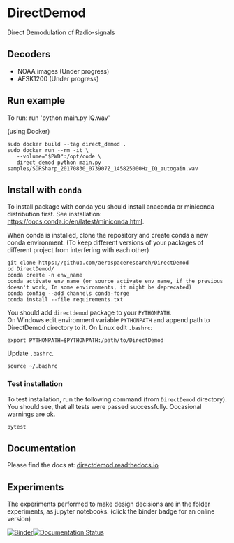 # DirectDemod
Direct Demodulation of Radio-signals

## Decoders
* NOAA images (Under progress)
* AFSK1200 (Under progress)

## Run example
To run: run 'python main.py IQ.wav'

(using Docker)
```
sudo docker build --tag direct_demod .
sudo docker run --rm -it \
   --volume="$PWD":/opt/code \
   direct_demod python main.py samples/SDRSharp_20170830_073907Z_145825000Hz_IQ_autogain.wav
```

## Install with `conda`


To install package with conda you should install anaconda or miniconda distribution first.
See installation: https://docs.conda.io/en/latest/miniconda.html.

When conda is installed, clone the repository and create conda a new conda environment. (To keep different versions of your packages of different project from interfering with each other)

```
git clone https://github.com/aerospaceresearch/DirectDemod
cd DirectDemod/
conda create -n env_name
conda activate env_name (or source activate env_name, if the previous doesn't work, In some environments, it might be deprecated)
conda config --add channels conda-forge
conda install --file requirements.txt

```

You should add `directdemod` package to your `PYTHONPATH`. 
<br>
On Windows edit environment variable `PYTHONPATH` and append path to DirectDemod directory to it.
On Linux edit `.bashrc`:

```
export PYTHONPATH=$PYTHONPATH:/path/to/DirectDemod
```

Update `.bashrc`.

```
source ~/.bashrc
```

### Test installation

To test installation, run the following command (from `DirectDemod` directory). You should see, that all
tests were passed successfully. Occasional warnings are ok.

```
pytest
```

## Documentation
Please find the docs at: [directdemod.readthedocs.io](https://directdemod.readthedocs.io)

## Experiments
The experiments performed to make design decisions are in the folder experiments, as jupyter notebooks. (click the binder badge for an online version)

[![Binder](https://mybinder.org/badge.svg)](https://mybinder.org/v2/gh/aerospaceresearch/DirectDemod/Vinay_dev)[![Documentation Status](https://readthedocs.org/projects/directdemod/badge/?version=vinay_dev)](http://directdemod.readthedocs.io/en/vinay_dev/?badge=vinay_dev)
